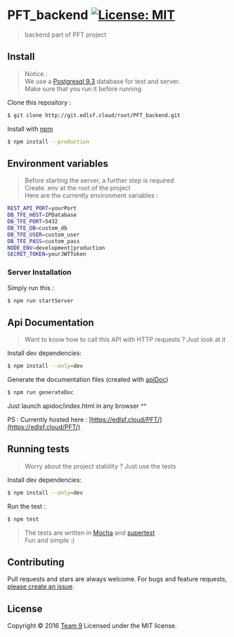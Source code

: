 # PFT_backend [![License: MIT](https://img.shields.io/badge/License-MIT-yellow.svg)](https://opensource.org/licenses/MIT)

> backend part of PFT project
  
## Install

> Notice :  
> We use a [Postgresql 9.3](https://www.postgresql.org/) database for test and server.  
> Make sure that you run it before running

Clone this repository :

```sh
$ git clone http://git.edlsf.cloud/root/PFT_backend.git
```
Install with [npm](https://www.npmjs.com/)
```sh
$ npm install --production
```

## Environment variables

> Before starting the server, a further step is required   
> Create .env at the root of the project  
> Here are the currently environment variables :  

```sh
REST_API_PORT=yourPort
DB_TFE_HOST=IPDatabase
DB_TFE_PORT=5432
DB_TFE_DB=custom_db
DB_TFE_USER=custom_user
DB_TFE_PASS=custom_pass
NODE_ENV=development|production
SECRET_TOKEN=yourJWTToken
```

### Server Installation

Simply run this :

```sh
$ npm run startServer
```

## Api Documentation

> Want to know how to call this API with HTTP requests ? Just look at it 

Install dev dependencies:

```sh
$ npm install --only=dev
```

Generate the documentation files (created with [apiDoc](http://apidocjs.com/))

```sh
$ npm run generateDoc
```

Just launch apidoc/index.html in any browser ^^

PS : Currently hosted here : [https://edlsf.cloud/PFT/](https://edlsf.cloud/PFT/)

## Running tests

> Worry about the project stability ? Just use the tests  

Install dev dependencies:

```sh
$ npm install --only=dev
```

Run the test :

```sh
$ npm test
```
> The tests are written in [Mocha](https://mochajs.org/) and [supertest](https://github.com/visionmedia/supertest)  
> Fun and simple :)

## Contributing

Pull requests and stars are always welcome. For bugs and feature requests, [please create an issue](http://git.edlsf.cloud/root/PFT_backend/issues).

## License

Copyright © 2016 [Team 9](http://git.edlsf.cloud/root/PFT_backend)
Licensed under the MIT license.
